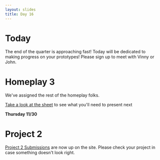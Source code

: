 ```yaml
---
layout: slides
title: Day 16
---
```

# Today

The end of the quarter is approaching fast! Today will be dedicated to making progress on your prototypes! Please sign up to meet with Vinny or John.

# Homeplay 3

We've assigned the rest of the homeplay folks.

[Take a look at the sheet](https://docs.google.com/spreadsheets/d/16Q30e3dV3oBYqcNBkZU3OUfUtbhKppxvfDuS4Yjc6zo/edit?usp=sharing) to see what you'll need to present next

**Thursday 11/30**

# Project 2

[Project 2 Submissions](project-submissions.html?p=2) are now up on the site. Please check your project in case something doesn't look right.